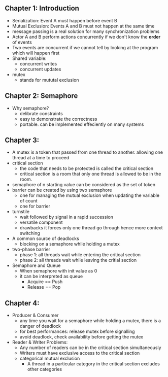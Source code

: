 ## Chapter 1: Introduction

- Serialization: Event A must happen before event B
- Mutual Exclusion: Events A and B must not happen at the same time
- message passing is a real solution for many synchronization problems
- Actor A and B perform actions concurrently if we don't know the **order** of events
- Two events are concurrent if we cannot tell by looking at the program which will happen first
- Shared variable:
  - concurrent writes
  - concurrent updates
- mutex
  - stands for mututal exclusion

## Chapter 2: Semaphore

- Why semaphore?
  - delibrate constraints
  - easy to demonstrate the correctness
  - portable. can be implemented effeciently on many systems

## Chapter 3:
- A mutex is a token that passed from one thread to another. allowing one thread at a time to proceed
- critical section
  - the code that needs to be protected is called the critical section
  - critical section is a room that only one thread is allowed to be in the room.
- semaphore of n starting value can be considered as the set of token 
- barrier can be created by using two semaphore
  - one for managing the mutual exclusion when updating the variable of count
  - one for barrier
- turnstile
  - wait followed by signal in a rapid succession
  - versatile component
  - drawbacks it forces only one thread go through hence more context switching
- A common source of deadlocks
  - blocking on a semaphore while holding a mutex
- two-phase barrier
  - phase 1: all threads wait while entering the critical section
  - phase 2: all threads wait while leaving the critial section
- Semaphore and Queue
  - When semaphore with init value as 0
  - it can be interpreted as queue
    - Acquire == Push
    - Release == Pop
  
## Chapter 4:
- Producer & Consumer
  - any time you wait for a semaphore while holding a mutex, there is a danger of deadlock
  - for best performances: release mutex before signalling
  - avoid deadlock, check availability before getting the mutex
- Reader & Writer Problems:
  - Any number of readers can be in the critical section simultaneously
  - Writers must have exclusive access to the critical section
  - categorical mutual exclusion
    - A thread in a particular category in the critical section excludes other categories